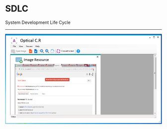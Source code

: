 # SDLC
System Development Life Cycle
_____________________________
![alt tag](https://github.com/PurwantoGZ/TugasAkhir/blob/master/SC1.png)
